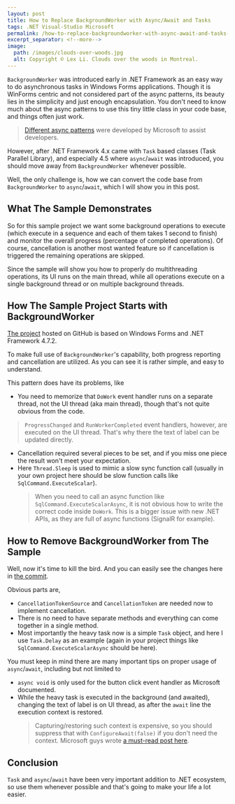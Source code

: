 ```yaml
---
layout: post
title: How to Replace BackgroundWorker with Async/Await and Tasks
tags: .NET Visual-Studio Microsoft
permalink: /how-to-replace-backgroundworker-with-async-await-and-tasks-80d7c8ed89dc
excerpt_separator: <!--more-->
image:
  path: /images/clouds-over-woods.jpg
  alt: Copyright © Lex Li. Clouds over the woods in Montreal.
---
```


`BackgroundWorker` was introduced early in .NET Framework as an easy way to do asynchronous tasks in Windows Forms applications. Though it is WinForms centric and not considered part of the async patterns, its beauty lies in the simplicity and just enough encapsulation. You don't need to know much about the async patterns to use this tiny little class in your code base, and things often just work.

> [Different async patterns](https://docs.microsoft.com/dotnet/standard/asynchronous-programming-patterns/interop-with-other-asynchronous-patterns-and-types) were developed by Microsoft to assist developers.

However, after .NET Framework 4.x came with `Task` based classes (Task Parallel Library), and especially 4.5 where `async`/`await` was introduced, you should move away from `BackgroundWorker` whenever possible.

Well, the only challenge is, how we can convert the code base from `BackgroundWorker` to `async`/`await`, which I will show you in this post.
<!--more-->

## What The Sample Demonstrates
So for this sample project we want some background operations to execute (which execute in a sequence and each of them takes 1 second to finish) and monitor the overall progress (percentage of completed operations). Of course, cancellation is another most wanted feature so if cancellation is triggered the remaining operations are skipped.

Since the sample will show you how to properly do multithreading operations, its UI runs on the main thread, while all operations execute on a single background thread or on multiple background threads.

## How The Sample Project Starts with BackgroundWorker
[The project](https://github.com/lextm/backgroundworker-sample/commit/d2ca2509e06cc7bdbe9492cb54c181cdd704e22e) hosted on GitHub is based on Windows Forms and .NET Framework 4.7.2.

To make full use of `BackgroundWorker`'s capability, both progress reporting and cancellation are utilized. As you can see it is rather simple, and easy to understand.

This pattern does have its problems, like

* You need to memorize that `DoWork` event handler runs on a separate thread, not the UI thread (aka main thread), though that's not quite obvious from the code.

> `ProgressChanged` and `RunWorkerCompleted` event handlers, however, are executed on the UI thread. That's why there the text of label can be updated directly.

* Cancellation required several pieces to be set, and if you miss one piece the result won't meet your expectation.
* Here `Thread.Sleep` is used to mimic a slow sync function call (usually in your own project here should be slow function calls like `SqlCommand.ExecuteScalar`).
  > When you need to call an async function like `SqlCommand.ExecuteScalarAsync`, it is not obvious how to write the correct code inside `DoWork`. This is a bigger issue with new .NET APIs, as they are full of async functions (SignalR for example).

## How to Remove BackgroundWorker from The Sample
Well, now it's time to kill the bird. And you can easily see the changes here in [the commit](https://github.com/lextm/backgroundworker-sample/commit/2e4cdf37c14b4e049407ea91db82dbefb125cc64).

Obvious parts are,

* `CancellationTokenSource` and `CancellationToken` are needed now to implement cancellation.
* There is no need to have separate methods and everything can come together in a single method.
* Most importantly the heavy task now is a simple `Task` object, and here I use `Task.Delay` as an example (again in your project things like `SqlCommand.ExecuteScalarAsync` should be here).

You must keep in mind there are many important tips on proper usage of `async`/`await`, including but not limited to

* `async void` is only used for the button click event handler as Microsoft documented.
* While the heavy task is executed in the background (and awaited), changing the text of label is on UI thread, as after the `await` line the execution context is restored.
  > Capturing/restoring such context is expensive, so you should suppress that with `ConfigureAwait(false)` if you don't need the context. Microsoft guys wrote [a must-read post here](https://devblogs.microsoft.com/dotnet/configureawait-faq/).

## Conclusion

`Task` and `async`/`await` have been very important addition to .NET ecosystem, so use them whenever possible and that's going to make your life a lot easier.
